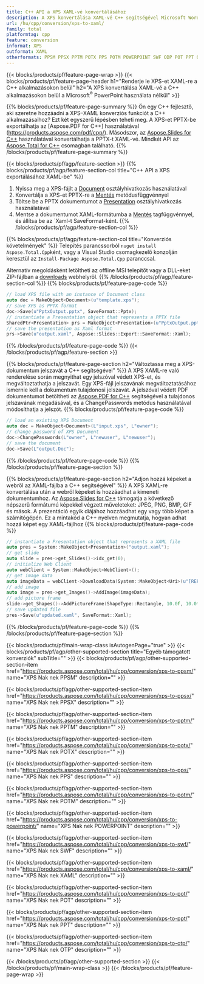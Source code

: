 ```yaml
---
title: C++ API a XPS XAML-vé konvertálásához
description: A XPS konvertálása XAML-vé C++ segítségével Microsoft Word vagy Adobe Acrobat Reader használata nélkül
url: /hu/cpp/conversion/xps-to-xaml/
family: total
platformtag: cpp
feature: conversion
informat: XPS
outformat: XAML
otherformats: PPSM PPSX PPTM POTX PPS POTM POWERPOINT SWF ODP POT PPT OTP
---
```

{{< blocks/products/pf/feature-page-wrap >}}
{{< blocks/products/pf/feature-page-header h1="Renderje le XPS-et XAML-re a C++ alkalmazásokon belül" h2="A XPS konvertálása XAML-vé a C++ alkalmazásokon belül a Microsoft<sup>&reg;</sup> PowerPoint használata nélkül" >}}

{{% blocks/products/pf/feature-page-summary %}}
Ön egy C++ fejlesztő, aki szeretne hozzáadni a XPS–XAML konverziós funkciót a C++ alkalmazásaihoz? Ezt két egyszerű lépésben teheti meg. A XPS-et PPTX-be exportálhatja az [Aspose.PDF for C++] használatával (https://products.aspose.com/pdf/cpp/). Másodszor, az [Aspose.Slides for C++](https://products.aspose.com/slides/cpp/) használatával konvertálhatja a PPTX-t XAML-vé. Mindkét API az [Aspose.Total for C++](https://products.aspose.com/total/cpp/) csomagban található. 
{{% /blocks/products/pf/feature-page-summary  %}}

{{< blocks/products/pf/agp/feature-section >}}
{{% blocks/products/pf/agp/feature-section-col title="C++ API a XPS exportálásához XAML-be" %}}
1. Nyissa meg a XPS-fájlt a [Document](https://reference.aspose.com/pdf/cpp/class/aspose.pdf.document) osztályhivatkozás használatával
2. Konvertálja a XPS-et PPTX-re a [Mentés](https://reference.aspose.com/pdf/cpp/class/aspose.pdf.document#a0184df207563187be7df37b8dbe443f6) metódusfüggvénnyel
3. Töltse be a PPTX dokumentumot a [Presentation](https://reference.aspose.com/slides/cpp/class/aspose.slides.presentation) osztályhivatkozás használatával
4. Mentse a dokumentumot XAML-formátumba a [Mentés](https://reference.aspose.com/slides/cpp/class/aspose.slides.presentation#afcd59ec697bf05c10f78c3869de2ec9e) tagfüggvénnyel, és állítsa be az `Xaml-t SaveFormat-ként.
{{% /blocks/products/pf/agp/feature-section-col %}}

{{% blocks/products/pf/agp/feature-section-col title="Konverziós követelmények" %}}
Telepítés parancssorból ```nuget install Aspose.Total.Cpp```ként, vagy a Visual Studio csomagkezelő konzolján keresztül az ```Install-Package Aspose.Total.Cpp``` paranccsal.

Alternatív megoldásként letöltheti az offline MSI telepítőt vagy a DLL-eket ZIP-fájlban a [downloads](https://downloads.aspose.com/total/cpp) webhelyről.
{{% /blocks/products/pf/agp/feature-section-col %}}
{{% blocks/products/pf/feature-page-code %}}

```cpp
// load XPS file with an instance of Document class
auto doc = MakeObject<Document>(u"template.xps");
// save XPS as PPTX format 
doc->Save(u"PptxOutput.pptx", SaveFormat::Pptx);
// instantiate a Presentation object that represents a PPTX file
SharedPtr<Presentation> prs = MakeObject<Presentation>(u"PptxOutput.pptx");
// save the presentation as Xaml format
prs->Save(u"output.xaml", Aspose::Slides::Export::SaveFormat::Xaml);  
```

{{% /blocks/products/pf/feature-page-code %}}
{{< /blocks/products/pf/agp/feature-section >}}

{{% blocks/products/pf/feature-page-section  h2="Változtassa meg a XPS-dokumentum jelszavát a C++ segítségével" %}}
A XPS XAML-re való renderelése során megnyithat egy jelszóval védett XPS-et, és megváltoztathatja a jelszavát. Egy XPS-fájl jelszavának megváltoztatásához ismernie kell a dokumentum tulajdonosi jelszavát. A jelszóval védett PDF dokumentumot betöltheti az [Aspose.PDF for C++](https://products.aspose.com/pdf/cpp/) segítségével a tulajdonos jelszavának megadásával, és a ChangePasswords metódus használatával módosíthatja a jelszót.
{{% blocks/products/pf/feature-page-code %}}

```cpp
// load an existing XPS Document
auto doc = MakeObject<Document>(L"input.xps", L"owner");
// change password of XPS Document
doc->ChangePasswords(L"owner", L"newuser", L"newuser");
// save the document
doc->Save(L"output.Doc");
```
{{% /blocks/products/pf/feature-page-code  %}}
{{% /blocks/products/pf/feature-page-section %}}

{{% blocks/products/pf/feature-page-section  h2="Adjon hozzá képeket a webről az XAML-fájlba a C++ segítségével" %}}
A XPS XAML-re konvertálása után a webről képeket is hozzáadhat a kimeneti dokumentumhoz. Az [Aspose.Slides for C++](https://products.aspose.com/slides/cpp/) támogatja a következő népszerű formátumú képekkel végzett műveleteket: JPEG, PNG, BMP, GIF és mások. A prezentáció egyik diájához hozzáadhat egy vagy több képet a számítógépén. Ez a mintakód a C++ nyelven megmutatja, hogyan adhat hozzá képet egy XAML-fájlhoz
{{% blocks/products/pf/feature-page-code %}}

```cpp
// instantiate a Presentation object that represents a XAML file
auto pres = System::MakeObject<Presentation>("output.xaml");
// get slide
auto slide = pres->get_Slides()->idx_get(0);
// initialize Web Client    
auto webClient = System::MakeObject<WebClient>();
// get image data
auto imageData = webClient->DownloadData(System::MakeObject<Uri>(u"[REPLACE WITH URL]"));
// add image
auto image = pres->get_Images()->AddImage(imageData);
// add picture frame
slide->get_Shapes()->AddPictureFrame(ShapeType::Rectangle, 10.0f, 10.0f, 100.0f, 100.0f, image);
// save updated file
pres->Save(u"updated.xaml", SaveFormat::Xaml);
```
{{% /blocks/products/pf/feature-page-code  %}}
{{% /blocks/products/pf/feature-page-section %}}

{{< blocks/products/pf/main-wrap-class isAutogenPage="true" >}}
{{< blocks/products/pf/agp/other-supported-section title="Egyéb támogatott konverziók" subTitle="" >}}
{{< blocks/products/pf/agp/other-supported-section-item href="https://products.aspose.com/total/hu/cpp/conversion/xps-to-ppsm/" name="XPS Nak nek PPSM" description="" >}}

{{< blocks/products/pf/agp/other-supported-section-item href="https://products.aspose.com/total/hu/cpp/conversion/xps-to-ppsx/" name="XPS Nak nek PPSX" description="" >}}

{{< blocks/products/pf/agp/other-supported-section-item href="https://products.aspose.com/total/hu/cpp/conversion/xps-to-pptm/" name="XPS Nak nek PPTM" description="" >}}

{{< blocks/products/pf/agp/other-supported-section-item href="https://products.aspose.com/total/hu/cpp/conversion/xps-to-potx/" name="XPS Nak nek POTX" description="" >}}

{{< blocks/products/pf/agp/other-supported-section-item href="https://products.aspose.com/total/hu/cpp/conversion/xps-to-pps/" name="XPS Nak nek PPS" description="" >}}

{{< blocks/products/pf/agp/other-supported-section-item href="https://products.aspose.com/total/hu/cpp/conversion/xps-to-potm/" name="XPS Nak nek POTM" description="" >}}

{{< blocks/products/pf/agp/other-supported-section-item href="https://products.aspose.com/total/hu/cpp/conversion/xps-to-powerpoint/" name="XPS Nak nek POWERPOINT" description="" >}}

{{< blocks/products/pf/agp/other-supported-section-item href="https://products.aspose.com/total/hu/cpp/conversion/xps-to-swf/" name="XPS Nak nek SWF" description="" >}}

{{< blocks/products/pf/agp/other-supported-section-item href="https://products.aspose.com/total/hu/cpp/conversion/xps-to-xaml/" name="XPS Nak nek XAML" description="" >}}

{{< blocks/products/pf/agp/other-supported-section-item href="https://products.aspose.com/total/hu/cpp/conversion/xps-to-pot/" name="XPS Nak nek POT" description="" >}}

{{< blocks/products/pf/agp/other-supported-section-item href="https://products.aspose.com/total/hu/cpp/conversion/xps-to-ppt/" name="XPS Nak nek PPT" description="" >}}

{{< blocks/products/pf/agp/other-supported-section-item href="https://products.aspose.com/total/hu/cpp/conversion/xps-to-otp/" name="XPS Nak nek OTP" description="" >}}


{{< /blocks/products/pf/agp/other-supported-section >}}
{{< /blocks/products/pf/main-wrap-class >}}
{{< /blocks/products/pf/feature-page-wrap >}}